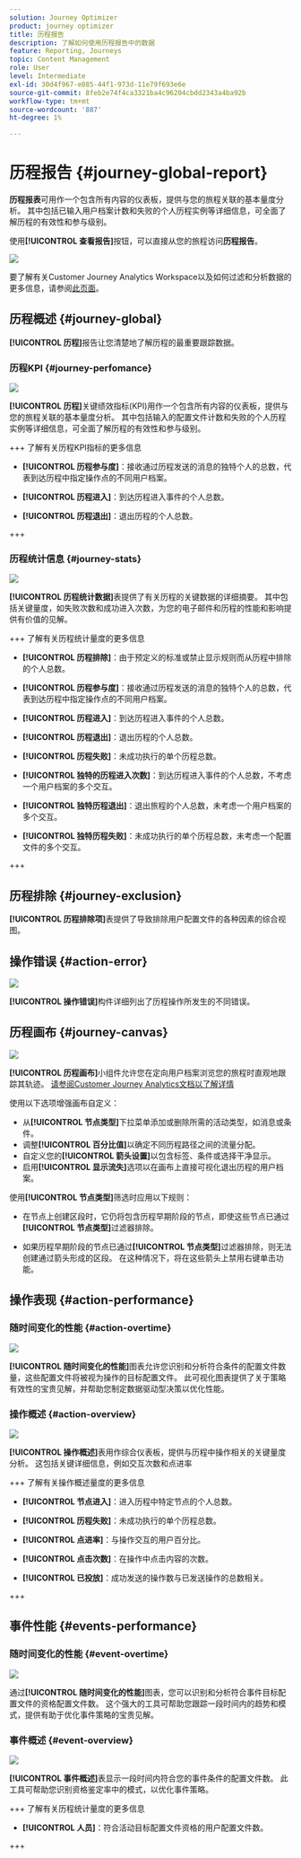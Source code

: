 ```yaml
---
solution: Journey Optimizer
product: journey optimizer
title: 历程报告
description: 了解如何使用历程报告中的数据
feature: Reporting, Journeys
topic: Content Management
role: User
level: Intermediate
exl-id: 30d4f967-e085-44f1-973d-11e79f693e6e
source-git-commit: 8feb2e74f4ca3321ba4c96204cbdd2343a4ba92b
workflow-type: tm+mt
source-wordcount: '887'
ht-degree: 1%

---
```


# 历程报告 {#journey-global-report}

**历程报表**&#x200B;可用作一个包含所有内容的仪表板，提供与您的旅程关联的基本量度分析。 其中包括已输入用户档案计数和失败的个人历程实例等详细信息，可全面了解历程的有效性和参与级别。

使用&#x200B;**[!UICONTROL 查看报告]**&#x200B;按钮，可以直接从您的旅程访问&#x200B;**历程报告**。

![](assets/gs-cja-report-3.png)

要了解有关Customer Journey Analytics Workspace以及如何过滤和分析数据的更多信息，请参阅[此页面](https://experienceleague.adobe.com/en/docs/analytics-platform/using/cja-workspace/home)。

## 历程概述 {#journey-global}

**[!UICONTROL 历程]**&#x200B;报告让您清楚地了解历程的最重要跟踪数据。

### 历程KPI {#journey-perfomance}

![](assets/cja-journey-kpis.png)

**[!UICONTROL 历程]**&#x200B;关键绩效指标(KPI)用作一个包含所有内容的仪表板，提供与您的旅程关联的基本量度分析。 其中包括输入的配置文件计数和失败的个人历程实例等详细信息，可全面了解历程的有效性和参与级别。

+++ 了解有关历程KPI指标的更多信息

* **[!UICONTROL 历程参与度]**：接收通过历程发送的消息的独特个人的总数，代表到达历程中指定操作点的不同用户档案。

* **[!UICONTROL 历程进入]**：到达历程进入事件的个人总数。

* **[!UICONTROL 历程退出]**：退出历程的个人总数。

+++

### 历程统计信息 {#journey-stats}

![](assets/cja-journey-stats.png)

**[!UICONTROL 历程统计数据]**&#x200B;表提供了有关历程的关键数据的详细摘要。 其中包括关键量度，如失败次数和成功进入次数，为您的电子邮件和历程的性能和影响提供有价值的见解。

+++ 了解有关历程统计量度的更多信息

* **[!UICONTROL 历程排除]**：由于预定义的标准或禁止显示规则而从历程中排除的个人总数。

* **[!UICONTROL 历程参与度]**：接收通过历程发送的消息的独特个人的总数，代表到达历程中指定操作点的不同用户档案。

* **[!UICONTROL 历程进入]**：到达历程进入事件的个人总数。

* **[!UICONTROL 历程退出]**：退出历程的个人总数。

* **[!UICONTROL 历程失败]**：未成功执行的单个历程总数。

* **[!UICONTROL 独特的历程进入次数]**：到达历程进入事件的个人总数，不考虑一个用户档案的多个交互。

* **[!UICONTROL 独特历程退出]**：退出旅程的个人总数，未考虑一个用户档案的多个交互。

* **[!UICONTROL 独特历程失败]**：未成功执行的单个历程总数，未考虑一个配置文件的多个交互。

+++

## 历程排除 {#journey-exclusion}

**[!UICONTROL 历程排除项]**&#x200B;表提供了导致排除用户配置文件的各种因素的综合视图。

## 操作错误 {#action-error}

![](assets/cja-journey-action-error.png)

**[!UICONTROL 操作错误]**&#x200B;构件详细列出了历程操作所发生的不同错误。

## 历程画布 {#journey-canvas}

![](assets/cja-journey-canvas.png)

**[!UICONTROL 历程画布]**&#x200B;小组件允许您在定向用户档案浏览您的旅程时直观地跟踪其轨迹。 [请参阅Customer Journey Analytics文档以了解详情](https://experienceleague.adobe.com/en/docs/analytics-platform/using/cja-workspace/visualizations/journey-canvas/journey-canvas)

使用以下选项增强画布自定义：

* 从&#x200B;**[!UICONTROL 节点类型]**&#x200B;下拉菜单添加或删除所需的活动类型，如消息或条件。
* 调整&#x200B;**[!UICONTROL 百分比值]**&#x200B;以确定不同历程路径之间的流量分配。
* 自定义您的&#x200B;**[!UICONTROL 箭头设置]**&#x200B;以包含标签、条件或选择干净显示。
* 启用&#x200B;**[!UICONTROL 显示流失]**&#x200B;选项以在画布上直接可视化退出历程的用户档案。

使用&#x200B;**[!UICONTROL 节点类型]**&#x200B;筛选时应用以下规则：

* 在节点上创建区段时，它仍将包含历程早期阶段的节点，即使这些节点已通过&#x200B;**[!UICONTROL 节点类型]**&#x200B;过滤器排除。

* 如果历程早期阶段的节点已通过&#x200B;**[!UICONTROL 节点类型]**&#x200B;过滤器排除，则无法创建通过箭头形成的区段。 在这种情况下，将在这些箭头上禁用右键单击功能。

## 操作表现 {#action-performance}

### 随时间变化的性能 {#action-overtime}

![](assets/cja-journey-action-performance.png)

**[!UICONTROL 随时间变化的性能]**&#x200B;图表允许您识别和分析符合条件的配置文件数量，这些配置文件将被视为操作的目标配置文件。 此可视化图表提供了关于策略有效性的宝贵见解，并帮助您制定数据驱动型决策以优化性能。

### 操作概述 {#action-overview}

![](assets/cja-journey-action-overview.png)

**[!UICONTROL 操作概述]**&#x200B;表用作综合仪表板，提供与历程中操作相关的关键量度分析。 这包括关键详细信息，例如交互次数和点进率

+++ 了解有关操作概述量度的更多信息

* **[!UICONTROL 节点进入]**：进入历程中特定节点的个人总数。

* **[!UICONTROL 历程失败]**：未成功执行的单个历程总数。

* **[!UICONTROL 点进率]**：与操作交互的用户百分比。

* **[!UICONTROL 点击次数]**：在操作中点击内容的次数。

* **[!UICONTROL 已投放]**：成功发送的操作数与已发送操作的总数相关。

+++

## 事件性能 {#events-performance}

### 随时间变化的性能 {#event-overtime}

![](assets/cja-journey-performance-event.png)

通过&#x200B;**[!UICONTROL 随时间变化的性能]**&#x200B;图表，您可以识别和分析符合事件目标配置文件的资格配置文件数。 这个强大的工具可帮助您跟踪一段时间内的趋势和模式，提供有助于优化事件策略的宝贵见解。

### 事件概述 {#event-overview}

![](assets/cja-journey-events-overview.png)

**[!UICONTROL 事件概述]**&#x200B;表显示一段时间内符合您的事件条件的配置文件数。 此工具可帮助您识别资格鉴定率中的模式，以优化事件策略。

+++ 了解有关历程统计量度的更多信息

* **[!UICONTROL 人员]**：符合活动目标配置文件资格的用户配置文件数。

+++
